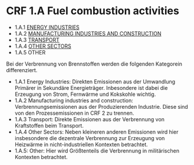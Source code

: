 # CRF 1.A Fuel combustion activities
* 1.A.1 [ENERGY INDUSTRIES](1/CRF1A1.md)
* 1.A.2 [MANUFACTURING INDUSTRIES AND CONSTRUCTION](2/CRF1A2.md)
* 1.A.3 [TRANSPORT](3/CRF1A3.md)
* 1.A.4 [OTHER SECTORS](4/CRF1A4.md)
* 1.A.5 OTHER

Bei der Verbrennung von Brennstoffen werden die folgenden Kategorein differenziert.
* 1.A.1 Energy Industries: Direkten Emissionen aus der Umwandlung Primärer in Sekundäre Energieträger. Inbesondere ist dabei die Erzeugung von Strom, Fernwärme und Kokskohle wichtig.
* 1.A.2 Manufacturing industries and construction: Verbrennungsemissionen aus der Produzierenden Industrie. Diese sind von den Prozessemissionen in CRF 2 zu trennen.
* 1.A.3 Transport: Direkte Emissionen aus der Verbrennung von Kraftstoffen beim Transport. 
* 1.A.4 Other Sectors: Neben kleineren anderen Emissionen wird hier insbesondere die dezentrale Verbrennung zur Erzeugung von Heizwärme in nicht-industriellen Kontexten betrachtet. 
* 1.A.5: Other: Hier wird Größtenteils die Verbrennung in militärischen Kontexten betrachtet.
